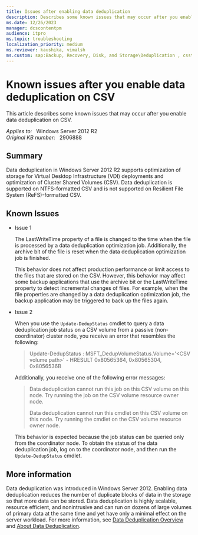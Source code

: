 ```yaml
---
title: Issues after enabling data deduplication
description: Describes some known issues that may occur after you enable data deduplication on Cluster Shared Volumes (CSV).
ms.date: 12/26/2023
manager: dcscontentpm
audience: itpro
ms.topic: troubleshooting
localization_priority: medium
ms.reviewer: kaushika, vimalsh
ms.custom: sap:Backup, Recovery, Disk, and Storage\Deduplication , csstroubleshoot
---
```

# Known issues after you enable data deduplication on CSV

This article describes some known issues that may occur after you enable data deduplication on CSV.

_Applies to:_ &nbsp; Windows Server 2012 R2  
_Original KB number:_ &nbsp; 2906888

## Summary

Data deduplication in Windows Server 2012 R2 supports optimization of storage for Virtual Desktop Infrastructure (VDI) deployments and optimization of Cluster Shared Volumes (CSV). Data deduplication is supported on NTFS-formatted CSV and is not supported on Resilient File System (ReFS)-formatted CSV.

## Known Issues

- Issue 1  

    The LastWriteTime  property of a file is changed to the time when the file is processed by a data deduplication optimization job. Additionally, the archive bit of the file is reset when the data deduplication optimization job is finished.

    This behavior does not affect production performance or limit access to the files that are stored on the CSV. However, this behavior may affect some backup applications that use the archive bit or the LastWriteTime property to detect incremental changes of files. For example, when the file properties are changed by a data deduplication optimization job, the backup application may be triggered to back up the files again.

- Issue 2

    When you use the `Update-DedupStatus` cmdlet to query a data deduplication job status on a CSV volume from a passive (non-coordinator) cluster node, you receive an error that resembles the following:

    > Update-DedupStatus : MSFT_DedupVolumeStatus.Volume='\<CSV volume path>' - HRESULT 0x80565364, 0x80565304, 0x8056536B

    Additionally, you receive one of the following error messages:

    > Data deduplication cannot run this job on this CSV volume on this node. Try running the job on the CSV volume resource owner node.
    >
    > Data deduplication cannot run this cmdlet on this CSV volume on this node. Try running the cmdlet on the CSV volume resource owner node.

    This behavior is expected because the job status can be queried only from the coordinator node. To obtain the status of the data deduplication job, log on to the coordinator node, and then run the `Update-DedupStatus` cmdlet.

## More information

Data deduplication was introduced in Windows Server 2012. Enabling data deduplication reduces the number of duplicate blocks of data in the storage so that more data can be stored. Data deduplication is highly scalable, resource efficient, and nonintrusive and can run on dozens of large volumes of primary data at the same time and yet have only a minimal effect on the server workload. For more information, see [Data Deduplication Overview](/previous-versions/windows/it-pro/windows-server-2012-R2-and-2012/hh831602(v=ws.11)) and [About Data Deduplication](/previous-versions/windows/desktop/dedup/about-data-deduplication).
